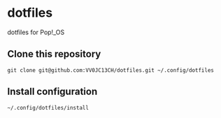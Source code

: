 # dotfiles

dotfiles for Pop!\_OS

## Clone this repository

```
git clone git@github.com:VV0JC13CH/dotfiles.git ~/.config/dotfiles
```
## Install configuration

```
~/.config/dotfiles/install
```
